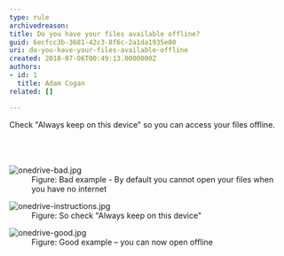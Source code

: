```yaml
---
type: rule
archivedreason: 
title: Do you have your files available offline?
guid: 6ecfcc3b-3681-42c3-8f6c-2a1da1935e80
uri: do-you-have-your-files-available-offline
created: 2018-07-06T00:49:13.0000000Z
authors:
- id: 1
  title: Adam Cogan
related: []

---
```



Check &quot;Always keep on this device&quot; so you can access your files offline.<br><br>
<br><excerpt class='endintro'></excerpt><br>
<dl class="badImage"><dt> <img src="/PublishingImages/onedrive-bad.jpg" alt="onedrive-bad.jpg" /> </dt><dd>Figure&#58; Bad example - By default you cannot open your files when you have no internet</dd></dl> <dl class="image"> <dt> <img src="/PublishingImages/onedrive-instructions.jpg" alt="onedrive-instructions.jpg" /> </dt><dd>Figure&#58; So check &quot;Always keep on this device&quot;</dd></dl><dl class="goodImage"><dt> <img src="/PublishingImages/onedrive-good.jpg" alt="onedrive-good.jpg" /> </dt><dd>Figure&#58; Good example – you can now open offline <br>​<br><br></dd></dl>


